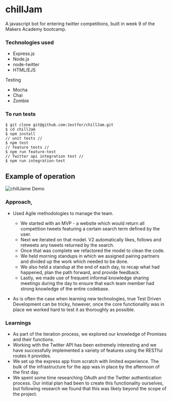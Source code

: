 # chillJam
A javascript bot for entering twitter competitions, built in week 9 of the Makers Academy bootcamp.

### Technologies used
- Express.js
- Node.js
- node-twitter
- HTML/EJS


Testing
- Mocha
- Chai
- Zombie

### To run tests
```
$ git clone git@github.com:Jestfer/chillJam.git
$ cd chillJam
$ npm install
// unit tests //
$ npm test
// feature tests //
$ npm run feature-test
// Twitter api integration test //
$ npm run integration-test
```

## Example of operation

![chillJame Demo](https://i.imgur.com/OQf3Sil.gif)

### Approach̨

- Used Agile methodologies to manage the team.
  - We started with an MVP - a website which would return all competition tweets featuring a certain search term defined by the user.
  - Next we iterated on that model. V2 automatically likes, follows and retweets any tweets returned by the search.
  - Once that was complete we refactored the model to clean the code.
  - We held morning standups in which we assigned pairing partners and divided up the work which needed to be done.
  - We also held a standup at the end of each day, to recap what had happened, plan the path forward, and provide feedback.
  - Lastly, we made use of frequent informal knowledge sharing meetings during the day to ensure that each team member had strong knowledge of the entire codebase.


- As is often the case when learning new technologies, true Test Driven Development can be tricky, however, once the core functionality was in place we worked hard to test it as thoroughly as possible.

### Learnings

- As part of the iteration process, we explored our knowledge of Promises and their functions.
- Working with the Twitter API has been extremely interesting and we have successfully implemented a variety of features using the RESTful routes it provides.
- We set up the express app from scratch with limited experience. The bulk of the infrastructure for the app was in place by the afternoon of the first day.
- We spent some time researching OAuth and the Twitter authentication process. Our initial plan had been to create this functionality ourselves, but following research we found that this was likely beyond the scope of the project.
